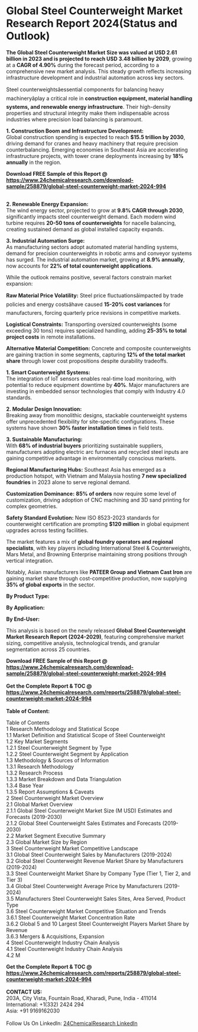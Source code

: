 <h1>Global Steel Counterweight Market Research Report 2024(Status and Outlook)</h1><p><strong>The Global Steel Counterweight Market Size was valued at USD 2.61 billion in 2023 and is projected to reach USD 3.48 billion by 2029</strong>, growing at a <strong>CAGR of 4.90%</strong> during the forecast period, according to a comprehensive new market analysis. This steady growth reflects increasing infrastructure development and industrial automation across key sectors.</p><p>Steel counterweightsâessential components for balancing heavy machineryâplay a critical role in <strong>construction equipment, material handling systems, and renewable energy infrastructure</strong>. Their high-density properties and structural integrity make them indispensable across industries where precision load balancing is paramount.</p><p><strong>1. Construction Boom and Infrastructure Development:</strong><br>
Global construction spending is expected to reach <strong>$15.5 trillion by 2030</strong>, driving demand for cranes and heavy machinery that require precision counterbalancing. Emerging economies in Southeast Asia are accelerating infrastructure projects, with tower crane deployments increasing by <strong>18% annually</strong> in the region.</p><div><b>Download FREE Sample of this Report @ 
            <a href="https://www.24chemicalresearch.com/download-sample/258879/global-steel-counterweight-market-2024-994">
            https://www.24chemicalresearch.com/download-sample/258879/global-steel-counterweight-market-2024-994</a></b></div><br><p><strong>2. Renewable Energy Expansion:</strong><br>
The wind energy sector, projected to grow at <strong>9.8% CAGR through 2030</strong>, significantly impacts steel counterweight demand. Each modern wind turbine requires <strong>20-50 tons of counterweights</strong> for nacelle balancing, creating sustained demand as global installed capacity expands.</p><p><strong>3. Industrial Automation Surge:</strong><br>
As manufacturing sectors adopt automated material handling systems, demand for precision counterweights in robotic arms and conveyor systems has surged. The industrial automation market, growing at <strong>8.9% annually</strong>, now accounts for <strong>22% of total counterweight applications</strong>.</p><p>While the outlook remains positive, several factors constrain market expansion:</p><p><strong>Raw Material Price Volatility:</strong> Steel price fluctuationsâimpacted by trade policies and energy costsâhave caused <strong>15-20% cost variances</strong> for manufacturers, forcing quarterly price revisions in competitive markets.</p><p><strong>Logistical Constraints:</strong> Transporting oversized counterweights (some exceeding 30 tons) requires specialized handling, adding <strong>25-35% to total project costs</strong> in remote installations.</p><p><strong>Alternative Material Competition:</strong> Concrete and composite counterweights are gaining traction in some segments, capturing <strong>12% of the total market share</strong> through lower cost propositions despite durability tradeoffs.</p><p><strong>1. Smart Counterweight Systems:</strong><br>
The integration of IoT sensors enables real-time load monitoring, with potential to reduce equipment downtime by <strong>40%</strong>. Major manufacturers are investing in embedded sensor technologies that comply with Industry 4.0 standards.</p><p><strong>2. Modular Design Innovation:</strong><br>
Breaking away from monolithic designs, stackable counterweight systems offer unprecedented flexibility for site-specific configurations. These systems have shown <strong>30% faster installation times</strong> in field tests.</p><p><strong>3. Sustainable Manufacturing:</strong><br>
With <strong>68% of industrial buyers</strong> prioritizing sustainable suppliers, manufacturers adopting electric arc furnaces and recycled steel inputs are gaining competitive advantage in environmentally conscious markets.</p><p><strong>Regional Manufacturing Hubs:</strong> Southeast Asia has emerged as a production hotspot, with Vietnam and Malaysia hosting <strong>7 new specialized foundries</strong> in 2023 alone to serve regional demand.</p><p><strong>Customization Dominance:</strong> <strong>85% of orders</strong> now require some level of customization, driving adoption of CNC machining and 3D sand printing for complex geometries.</p><p><strong>Safety Standard Evolution:</strong> New ISO 8523-2023 standards for counterweight certification are prompting <strong>$120 million</strong> in global equipment upgrades across testing facilities.</p><p>The market features a mix of <strong>global foundry operators and regional specialists</strong>, with key players including International Steel &amp; Counterweights, Mars Metal, and Browning Enterprise maintaining strong positions through vertical integration.</p><p>Notably, Asian manufacturers like <strong>PATEER Group and Vietnam Cast Iron</strong> are gaining market share through cost-competitive production, now supplying <strong>35% of global exports</strong> in the sector.</p><p><strong>By Product Type:</strong></p><p><strong>By Application:</strong></p><p><strong>By End-User:</strong></p><p>This analysis is based on the newly released <strong>Global Steel Counterweight Market Research Report (2024-2029)</strong>, featuring comprehensive market sizing, competitive analysis, technological trends, and granular segmentation across 25 countries.</p><div><b>Download FREE Sample of this Report @ 
            <a href="https://www.24chemicalresearch.com/download-sample/258879/global-steel-counterweight-market-2024-994">
            https://www.24chemicalresearch.com/download-sample/258879/global-steel-counterweight-market-2024-994</a></b></div><br><div><b>Get the Complete Report & TOC @ 
            <a href="https://www.24chemicalresearch.com/reports/258879/global-steel-counterweight-market-2024-994">
            https://www.24chemicalresearch.com/reports/258879/global-steel-counterweight-market-2024-994</a></b></div><br>
            <b>Table of Content:</b><p>Table of Contents<br />
1 Research Methodology and Statistical Scope<br />
1.1 Market Definition and Statistical Scope of Steel Counterweight<br />
1.2 Key Market Segments<br />
1.2.1 Steel Counterweight Segment by Type<br />
1.2.2 Steel Counterweight Segment by Application<br />
1.3 Methodology & Sources of Information<br />
1.3.1 Research Methodology<br />
1.3.2 Research Process<br />
1.3.3 Market Breakdown and Data Triangulation<br />
1.3.4 Base Year<br />
1.3.5 Report Assumptions & Caveats<br />
2 Steel Counterweight Market Overview<br />
2.1 Global Market Overview<br />
2.1.1 Global Steel Counterweight Market Size (M USD) Estimates and Forecasts (2019-2030)<br />
2.1.2 Global Steel Counterweight Sales Estimates and Forecasts (2019-2030)<br />
2.2 Market Segment Executive Summary<br />
2.3 Global Market Size by Region<br />
3 Steel Counterweight Market Competitive Landscape<br />
3.1 Global Steel Counterweight Sales by Manufacturers (2019-2024)<br />
3.2 Global Steel Counterweight Revenue Market Share by Manufacturers (2019-2024)<br />
3.3 Steel Counterweight Market Share by Company Type (Tier 1, Tier 2, and Tier 3)<br />
3.4 Global Steel Counterweight Average Price by Manufacturers (2019-2024)<br />
3.5 Manufacturers Steel Counterweight Sales Sites, Area Served, Product Type<br />
3.6 Steel Counterweight Market Competitive Situation and Trends<br />
3.6.1 Steel Counterweight Market Concentration Rate<br />
3.6.2 Global 5 and 10 Largest Steel Counterweight Players Market Share by Revenue<br />
3.6.3 Mergers & Acquisitions, Expansion<br />
4 Steel Counterweight Industry Chain Analysis<br />
4.1 Steel Counterweight Industry Chain Analysis<br />
4.2 M</p><div><b>Get the Complete Report & TOC @ 
            <a href="https://www.24chemicalresearch.com/reports/258879/global-steel-counterweight-market-2024-994">
            https://www.24chemicalresearch.com/reports/258879/global-steel-counterweight-market-2024-994</a></b></div><br><b>CONTACT US:</b><br>
            203A, City Vista, Fountain Road, Kharadi, Pune, India - 411014<br>
            International: +1(332) 2424 294<br>
            Asia: +91 9169162030 <br><br>
            Follow Us On LinkedIn: <a href="https://www.linkedin.com/company/24chemicalresearch/">24ChemicalResearch LinkedIn</a>